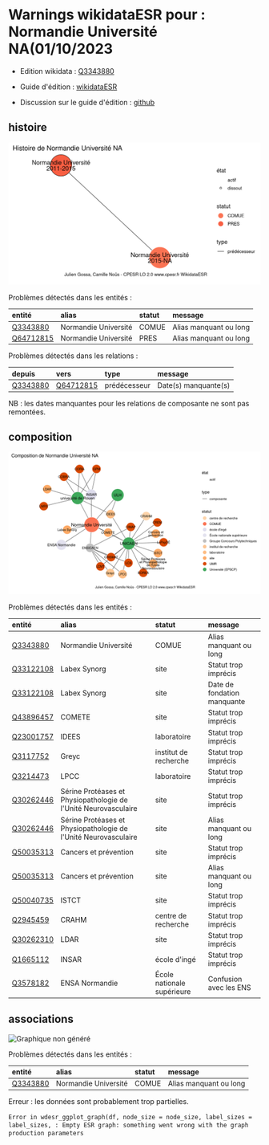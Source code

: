 Warnings wikidataESR pour : Normandie Université NA(01/10/2023
================

- Edition wikidata : [Q3343880](https://www.wikidata.org/wiki/Q3343880)
- Guide d'édition : [wikidataESR](https://github.com/cpesr/wikidataESR/)

- Discussion sur le guide d'édition : [github](https://github.com/cpesr/wikidataESR/issues)



## histoire 

![Graphique non généré](Q3343880-histoire.png) 

Problèmes détectés dans les entités :

|entité                                               |alias                |statut |message                |
|:----------------------------------------------------|:--------------------|:------|:----------------------|
|[Q3343880](https://www.wikidata.org/wiki/Q3343880)   |Normandie Université |COMUE  |Alias manquant ou long |
|[Q64712815](https://www.wikidata.org/wiki/Q64712815) |Normandie Université |PRES   |Alias manquant ou long |

Problèmes détectés dans les relations :

|depuis                                             |vers                                                 |type         |message              |
|:--------------------------------------------------|:----------------------------------------------------|:------------|:--------------------|
|[Q3343880](https://www.wikidata.org/wiki/Q3343880) |[Q64712815](https://www.wikidata.org/wiki/Q64712815) |prédécesseur |Date(s) manquante(s) |

NB : les dates manquantes pour les relations de composante ne sont pas remontées. 



## composition 

![Graphique non généré](Q3343880-composition.png) 

Problèmes détectés dans les entités :

|entité                                               |alias                                                           |statut                     |message                     |
|:----------------------------------------------------|:---------------------------------------------------------------|:--------------------------|:---------------------------|
|[Q3343880](https://www.wikidata.org/wiki/Q3343880)   |Normandie Université                                            |COMUE                      |Alias manquant ou long      |
|[Q33122108](https://www.wikidata.org/wiki/Q33122108) |Labex Synorg                                                    |site                       |Statut trop imprécis        |
|[Q33122108](https://www.wikidata.org/wiki/Q33122108) |Labex Synorg                                                    |site                       |Date de fondation manquante |
|[Q43896457](https://www.wikidata.org/wiki/Q43896457) |COMETE                                                          |site                       |Statut trop imprécis        |
|[Q23001757](https://www.wikidata.org/wiki/Q23001757) |IDEES                                                           |laboratoire                |Statut trop imprécis        |
|[Q3117752](https://www.wikidata.org/wiki/Q3117752)   |Greyc                                                           |institut de recherche      |Statut trop imprécis        |
|[Q3214473](https://www.wikidata.org/wiki/Q3214473)   |LPCC                                                            |laboratoire                |Statut trop imprécis        |
|[Q30262446](https://www.wikidata.org/wiki/Q30262446) |Sérine Protéases et Physiopathologie de l'Unité Neurovasculaire |site                       |Statut trop imprécis        |
|[Q30262446](https://www.wikidata.org/wiki/Q30262446) |Sérine Protéases et Physiopathologie de l'Unité Neurovasculaire |site                       |Alias manquant ou long      |
|[Q50035313](https://www.wikidata.org/wiki/Q50035313) |Cancers et prévention                                           |site                       |Statut trop imprécis        |
|[Q50035313](https://www.wikidata.org/wiki/Q50035313) |Cancers et prévention                                           |site                       |Alias manquant ou long      |
|[Q50040735](https://www.wikidata.org/wiki/Q50040735) |ISTCT                                                           |site                       |Statut trop imprécis        |
|[Q2945459](https://www.wikidata.org/wiki/Q2945459)   |CRAHM                                                           |centre de recherche        |Statut trop imprécis        |
|[Q30262310](https://www.wikidata.org/wiki/Q30262310) |LDAR                                                            |site                       |Statut trop imprécis        |
|[Q1665112](https://www.wikidata.org/wiki/Q1665112)   |INSAR                                                           |école d'ingé               |Statut trop imprécis        |
|[Q3578182](https://www.wikidata.org/wiki/Q3578182)   |ENSA Normandie                                                  |École nationale supérieure |Confusion avec les ENS      |

 



## associations 

![Graphique non généré](Q3343880-associations.png) 

Problèmes détectés dans les entités :

|entité                                             |alias                |statut |message                |
|:--------------------------------------------------|:--------------------|:------|:----------------------|
|[Q3343880](https://www.wikidata.org/wiki/Q3343880) |Normandie Université |COMUE  |Alias manquant ou long |

 


Erreur : les données sont probablement trop partielles.
```
Error in wdesr_ggplot_graph(df, node_size = node_size, label_sizes = label_sizes, : Empty ESR graph: something went wrong with the graph production parameters

``` 

